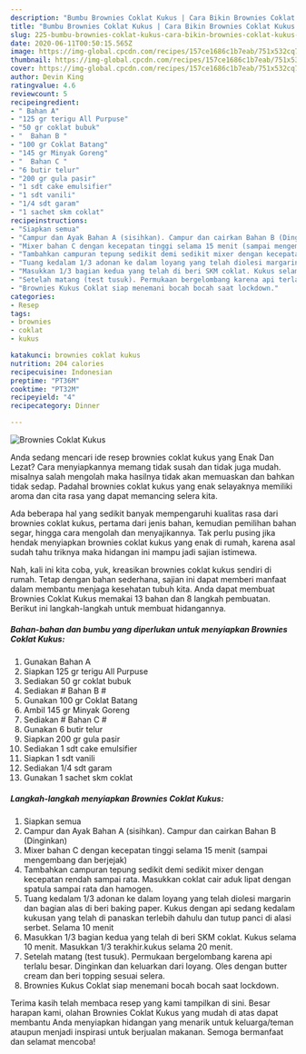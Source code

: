 ```yaml
---
description: "Bumbu Brownies Coklat Kukus | Cara Bikin Brownies Coklat Kukus Yang Bikin Ngiler"
title: "Bumbu Brownies Coklat Kukus | Cara Bikin Brownies Coklat Kukus Yang Bikin Ngiler"
slug: 225-bumbu-brownies-coklat-kukus-cara-bikin-brownies-coklat-kukus-yang-bikin-ngiler
date: 2020-06-11T00:50:15.565Z
image: https://img-global.cpcdn.com/recipes/157ce1686c1b7eab/751x532cq70/brownies-coklat-kukus-foto-resep-utama.jpg
thumbnail: https://img-global.cpcdn.com/recipes/157ce1686c1b7eab/751x532cq70/brownies-coklat-kukus-foto-resep-utama.jpg
cover: https://img-global.cpcdn.com/recipes/157ce1686c1b7eab/751x532cq70/brownies-coklat-kukus-foto-resep-utama.jpg
author: Devin King
ratingvalue: 4.6
reviewcount: 5
recipeingredient:
- " Bahan A"
- "125 gr terigu All Purpuse"
- "50 gr coklat bubuk"
- "  Bahan B "
- "100 gr Coklat Batang"
- "145 gr Minyak Goreng"
- "  Bahan C "
- "6 butir telur"
- "200 gr gula pasir"
- "1 sdt cake emulsifier"
- "1 sdt vanili"
- "1/4 sdt garam"
- "1 sachet skm coklat"
recipeinstructions:
- "Siapkan semua"
- "Campur dan Ayak Bahan A (sisihkan). Campur dan cairkan Bahan B (Dinginkan)"
- "Mixer bahan C dengan kecepatan tinggi selama 15 menit (sampai mengembang dan berjejak)"
- "Tambahkan campuran tepung sedikit demi sedikit mixer dengan kecepatan rendah sampai rata. Masukkan coklat cair aduk lipat dengan spatula sampai rata dan hamogen."
- "Tuang kedalam 1/3 adonan ke dalam loyang yang telah diolesi margarin dan bagian alas di beri baking paper. Kukus dengan api sedang kedalam kukusan yang telah di panaskan terlebih dahulu dan tutup panci di alasi serbet. Selama 10 menit"
- "Masukkan 1/3 bagian kedua yang telah di beri SKM coklat. Kukus selama 10 menit. Masukkan 1/3 terakhir.kukus selama 20 menit."
- "Setelah matang (test tusuk). Permukaan bergelombang karena api terlalu besar. Dinginkan dan keluarkan dari loyang. Oles dengan butter cream dan beri topping sesuai selera."
- "Brownies Kukus Coklat siap menemani bocah bocah saat lockdown."
categories:
- Resep
tags:
- brownies
- coklat
- kukus

katakunci: brownies coklat kukus 
nutrition: 204 calories
recipecuisine: Indonesian
preptime: "PT36M"
cooktime: "PT32M"
recipeyield: "4"
recipecategory: Dinner

---
```



![Brownies Coklat Kukus](https://img-global.cpcdn.com/recipes/157ce1686c1b7eab/751x532cq70/brownies-coklat-kukus-foto-resep-utama.jpg)

Anda sedang mencari ide resep brownies coklat kukus yang Enak Dan Lezat? Cara menyiapkannya memang tidak susah dan tidak juga mudah. misalnya salah mengolah maka hasilnya tidak akan memuaskan dan bahkan tidak sedap. Padahal brownies coklat kukus yang enak selayaknya memiliki aroma dan cita rasa yang dapat memancing selera kita.

Ada beberapa hal yang sedikit banyak mempengaruhi kualitas rasa dari brownies coklat kukus, pertama dari jenis bahan, kemudian pemilihan bahan segar, hingga cara mengolah dan menyajikannya. Tak perlu pusing jika hendak menyiapkan brownies coklat kukus yang enak di rumah, karena asal sudah tahu triknya maka hidangan ini mampu jadi sajian istimewa.




Nah, kali ini kita coba, yuk, kreasikan brownies coklat kukus sendiri di rumah. Tetap dengan bahan sederhana, sajian ini dapat memberi manfaat dalam membantu menjaga kesehatan tubuh kita. Anda dapat membuat Brownies Coklat Kukus memakai 13 bahan dan 8 langkah pembuatan. Berikut ini langkah-langkah untuk membuat hidangannya.

<!--inarticleads1-->

##### Bahan-bahan dan bumbu yang diperlukan untuk menyiapkan Brownies Coklat Kukus:

1. Gunakan  Bahan A
1. Siapkan 125 gr terigu All Purpuse
1. Sediakan 50 gr coklat bubuk
1. Sediakan  # Bahan B #
1. Gunakan 100 gr Coklat Batang
1. Ambil 145 gr Minyak Goreng
1. Sediakan  # Bahan C #
1. Gunakan 6 butir telur
1. Siapkan 200 gr gula pasir
1. Sediakan 1 sdt cake emulsifier
1. Siapkan 1 sdt vanili
1. Sediakan 1/4 sdt garam
1. Gunakan 1 sachet skm coklat




<!--inarticleads2-->

##### Langkah-langkah menyiapkan Brownies Coklat Kukus:

1. Siapkan semua
1. Campur dan Ayak Bahan A (sisihkan). Campur dan cairkan Bahan B (Dinginkan)
1. Mixer bahan C dengan kecepatan tinggi selama 15 menit (sampai mengembang dan berjejak)
1. Tambahkan campuran tepung sedikit demi sedikit mixer dengan kecepatan rendah sampai rata. Masukkan coklat cair aduk lipat dengan spatula sampai rata dan hamogen.
1. Tuang kedalam 1/3 adonan ke dalam loyang yang telah diolesi margarin dan bagian alas di beri baking paper. Kukus dengan api sedang kedalam kukusan yang telah di panaskan terlebih dahulu dan tutup panci di alasi serbet. Selama 10 menit
1. Masukkan 1/3 bagian kedua yang telah di beri SKM coklat. Kukus selama 10 menit. Masukkan 1/3 terakhir.kukus selama 20 menit.
1. Setelah matang (test tusuk). Permukaan bergelombang karena api terlalu besar. Dinginkan dan keluarkan dari loyang. Oles dengan butter cream dan beri topping sesuai selera.
1. Brownies Kukus Coklat siap menemani bocah bocah saat lockdown.




Terima kasih telah membaca resep yang kami tampilkan di sini. Besar harapan kami, olahan Brownies Coklat Kukus yang mudah di atas dapat membantu Anda menyiapkan hidangan yang menarik untuk keluarga/teman ataupun menjadi inspirasi untuk berjualan makanan. Semoga bermanfaat dan selamat mencoba!
